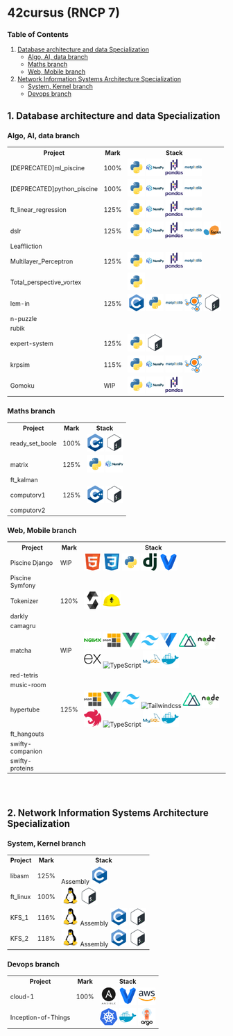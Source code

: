 
# 42cursus (RNCP 7)

### Table of Contents
1. [Database architecture and data Specialization](#1)
	- [Algo, AI, data branch](#algo-ai-data-branch)
  	- [Maths branch](#maths-branch)
  	- [Web, Mobile branch](#web-mobile-branch)
2. [Network Information Systems Architecture Specialization](#2)
  	- [System, Kernel branch](#system-kernel-branch)
  	- [Devops branch](#devops-branch)

<a id="1"></a>
## 1. Database architecture and data Specialization
### Algo, AI, data branch
<table>
<tr><th>Project</th><th>Mark</th></th><th>Stack</th></tr>
<tr><td>[DEPRECATED]ml_piscine <td>100%<td>
<img src="https://raw.githubusercontent.com/github/explore/80688e429a7d4ef2fca1e82350fe8e3517d3494d/topics/python/python.png" alt="Python"  width=40px>
<img src="https://raw.githubusercontent.com/devicons/devicon/master/icons/numpy/numpy-original-wordmark.svg" alt="Numpy" width=40px>
<img src="https://raw.githubusercontent.com/devicons/devicon/master/icons/pandas/pandas-original-wordmark.svg" alt="Pandas" width=40px>
 <img src="https://raw.githubusercontent.com/devicons/devicon/master/icons/matplotlib/matplotlib-original-wordmark.svg" alt="Mathplotlib" width=40px>
</tr>
<tr><td>[DEPRECATED]python_piscine <td>100%<td>
<img src="https://raw.githubusercontent.com/github/explore/80688e429a7d4ef2fca1e82350fe8e3517d3494d/topics/python/python.png" alt="Python"  width=40px>
<img src="https://raw.githubusercontent.com/devicons/devicon/master/icons/numpy/numpy-original-wordmark.svg" alt="Numpy" width=40px>
<img src="https://raw.githubusercontent.com/devicons/devicon/master/icons/pandas/pandas-original-wordmark.svg" alt="Pandas" width=40px>
 <img src="https://raw.githubusercontent.com/devicons/devicon/master/icons/matplotlib/matplotlib-original-wordmark.svg" alt="Mathplotlib" width=40px>
</tr>
<tr><td>ft_linear_regression <td>125%<td>
<img src="https://raw.githubusercontent.com/github/explore/80688e429a7d4ef2fca1e82350fe8e3517d3494d/topics/python/python.png" alt="Python"  width=40px>
<img src="https://raw.githubusercontent.com/devicons/devicon/master/icons/numpy/numpy-original-wordmark.svg" alt="Numpy" width=40px>
<img src="https://raw.githubusercontent.com/devicons/devicon/master/icons/pandas/pandas-original-wordmark.svg" alt="Pandas" width=40px>
<img src="https://raw.githubusercontent.com/devicons/devicon/master/icons/matplotlib/matplotlib-original-wordmark.svg" alt="Mathplotlib" width=40px>
</tr>
<tr><td>dslr <td>125%<td>
<img src="https://raw.githubusercontent.com/github/explore/80688e429a7d4ef2fca1e82350fe8e3517d3494d/topics/python/python.png" alt="Python"  width=40px>
<img src="https://raw.githubusercontent.com/devicons/devicon/master/icons/numpy/numpy-original-wordmark.svg" alt="Numpy" width=40px>
<img src="https://raw.githubusercontent.com/devicons/devicon/master/icons/pandas/pandas-original-wordmark.svg" alt="Pandas" width=40px>
<img src="https://raw.githubusercontent.com/devicons/devicon/master/icons/matplotlib/matplotlib-original-wordmark.svg" alt="Mathplotlib" width=40px>
<img src="https://raw.githubusercontent.com/devicons/devicon/master/icons/scikitlearn/scikitlearn-original.svg" alt="scikit-learn" width=40px>
</tr>
<tr><td>Leaffliction <td><td>
</tr>
<tr>
	<td>Multilayer_Perceptron<td>125%<td>
	<img src="https://raw.githubusercontent.com/github/explore/80688e429a7d4ef2fca1e82350fe8e3517d3494d/topics/python/python.png" alt="Python"  width=40px>
<img src="https://raw.githubusercontent.com/devicons/devicon/master/icons/numpy/numpy-original-wordmark.svg" alt="Numpy" width=40px>
<img src="https://raw.githubusercontent.com/devicons/devicon/master/icons/pandas/pandas-original-wordmark.svg" alt="Pandas" width=40px>
 <img src="https://raw.githubusercontent.com/devicons/devicon/master/icons/matplotlib/matplotlib-original-wordmark.svg" alt="Mathplotlib" width=40px>
</tr>
<tr>
	<td>Total_perspective_vortex</td><td><td>
	<img src="https://raw.githubusercontent.com/github/explore/80688e429a7d4ef2fca1e82350fe8e3517d3494d/topics/python/python.png" alt="Python"  width=40px>
</td>
</tr>
<tr><td>lem-in <td>125%<td>
<img src="https://raw.githubusercontent.com/devicons/devicon/master/icons/c/c-original.svg" alt="C"  width=40px>
 <img src="https://raw.githubusercontent.com/github/explore/80688e429a7d4ef2fca1e82350fe8e3517d3494d/topics/python/python.png" alt="Python"  width=40px>
 <img src="https://raw.githubusercontent.com/devicons/devicon/master/icons/matplotlib/matplotlib-original-wordmark.svg" alt="Mathplotlib" width=40px>
 <img src="https://raw.githubusercontent.com/devicons/devicon/master/icons/networkx/networkx-original.svg" alt="Networkx" width=40px>
 <img src="https://raw.githubusercontent.com/devicons/devicon/master/icons/bash/bash-original.svg" alt="Bash" width=40px>
</tr>
<tr><td>n-puzzle <td><td></tr>
<tr><td>rubik <td><td></tr>
<tr><td>expert-system <td>125%<td>
<img src="https://raw.githubusercontent.com/github/explore/80688e429a7d4ef2fca1e82350fe8e3517d3494d/topics/python/python.png" alt="Python"  width=40px>
<img src="https://raw.githubusercontent.com/devicons/devicon/master/icons/bash/bash-original.svg" alt="Bash" width=40px>
</tr>
<tr><td>krpsim <td>115%<td>
<img src="https://raw.githubusercontent.com/github/explore/80688e429a7d4ef2fca1e82350fe8e3517d3494d/topics/python/python.png" alt="Python"  width=40px>
<img src="https://raw.githubusercontent.com/devicons/devicon/master/icons/numpy/numpy-original-wordmark.svg" alt="Numpy" width=40px>
<img src="https://raw.githubusercontent.com/devicons/devicon/master/icons/matplotlib/matplotlib-original-wordmark.svg" alt="Mathplotlib" width=40px>
<img src="https://raw.githubusercontent.com/devicons/devicon/master/icons/networkx/networkx-original.svg" alt="Networkx" width=40px>
</tr>
<tr><td>Gomoku <td>WIP<td>
<img src="https://raw.githubusercontent.com/github/explore/80688e429a7d4ef2fca1e82350fe8e3517d3494d/topics/python/python.png" alt="Python"  width=40px>
<img src="https://raw.githubusercontent.com/devicons/devicon/master/icons/numpy/numpy-original-wordmark.svg" alt="Numpy" width=40px>
<img src="https://raw.githubusercontent.com/devicons/devicon/master/icons/pandas/pandas-original-wordmark.svg" alt="Pandas" width=40px>
</tr>
</table>

### Maths branch

<table>
<tr><th>Project</th><th>Mark</th></th><th>Stack</th></tr>
<tr><td>ready_set_boole <td>100%<td>
<img src="https://raw.githubusercontent.com/devicons/devicon/master/icons/cplusplus/cplusplus-original.svg" alt="C++"  width=40px>
<img src="https://raw.githubusercontent.com/devicons/devicon/master/icons/bash/bash-original.svg" alt="Bash" width=40px>
</tr>
<tr><td>matrix <td>125%<td>
<img src="https://raw.githubusercontent.com/github/explore/80688e429a7d4ef2fca1e82350fe8e3517d3494d/topics/python/python.png" alt="Python"  width=40px>
<img src="https://raw.githubusercontent.com/devicons/devicon/master/icons/numpy/numpy-original-wordmark.svg" alt="Numpy" width=40px>
</tr>
<tr><td>ft_kalman <td><td></tr>
<tr><td>computorv1 <td>125%<td><img src="https://raw.githubusercontent.com/devicons/devicon/master/icons/cplusplus/cplusplus-original.svg" alt="C++"  width=40px>
<img src="https://raw.githubusercontent.com/devicons/devicon/master/icons/bash/bash-original.svg" alt="Bash" width=40px>
</tr>
<tr><td>computorv2 <td><td></tr>
</table>


### Web, Mobile branch

<table>
<tr><th>Project</th><th>Mark</th></th><th>Stack</th></tr>
<tr>
	<td>Piscine Django <td>WIP<td>
	<img src="https://raw.githubusercontent.com/devicons/devicon/master/icons/html5/html5-original.svg" alt="HTML5"  width=40px>
<img src="https://raw.githubusercontent.com/devicons/devicon/master/icons/css3/css3-original.svg" alt="CSS3"  width=40px>
<img src="https://raw.githubusercontent.com/github/explore/80688e429a7d4ef2fca1e82350fe8e3517d3494d/topics/python/python.png" alt="Python"  width=40px>
<img src="https://raw.githubusercontent.com/devicons/devicon/master/icons/django/django-plain.svg" alt="Django" width=40px>
<img src="https://raw.githubusercontent.com/devicons/devicon/master/icons/vagrant/vagrant-original.svg" alt="Vagrant" width=40px>
</tr>
<tr><td>Piscine Symfony <td><td></tr>
<tr><td>Tokenizer <td>120%<td>
<img src="https://raw.githubusercontent.com/devicons/devicon/master/icons/solidity/solidity-original.svg" alt="Solidity"  width=40px>
<img src="https://raw.githubusercontent.com/devicons/devicon/master/icons/hardhat/hardhat-original.svg" alt="Hardhat"  width=40px>
</tr>
<tr><td>darkly <td><td></tr>
<tr><td>camagru</td><td></td><td></td></tr>
<tr><td>matcha<td>WIP<td>
<img src="https://raw.githubusercontent.com/devicons/devicon/master/icons/nginx/nginx-original.svg" alt="Nginx" width="40px">
<img src="https://raw.githubusercontent.com/devicons/devicon/master/icons/pnpm/pnpm-original-wordmark.svg" alt="Pnpm" width=40px>
<img src="https://raw.githubusercontent.com/github/explore/80688e429a7d4ef2fca1e82350fe8e3517d3494d/topics/vue/vue.png" alt="Vue.js" width=40px>
<img src="https://raw.githubusercontent.com/devicons/devicon/master/icons/tailwindcss/tailwindcss-original.svg" alt="Tailwindcss" width=40px>
<img src="https://raw.githubusercontent.com/devicons/devicon/master/icons/vuetify/vuetify-original.svg" alt="Vuetify" width=40px>
<img src="https://raw.githubusercontent.com/devicons/devicon/master/icons/nuxtjs/nuxtjs-original.svg" alt="Nuxt 3" width="40px">
<img src="https://raw.githubusercontent.com/devicons/devicon/master/icons/nodejs/nodejs-original-wordmark.svg" alt="Node.js"  width=40px>
<img 
src="https://raw.githubusercontent.com/devicons/devicon/master/icons/express/express-original.svg" alt="Express" width="40px">
<img src="https://iconape.com/wp-content/png_logo_vector/typescript.png" alt="TypeScript" width="40px">
<img src="https://raw.githubusercontent.com/devicons/devicon/master/icons/mysql/mysql-original-wordmark.svg" alt="MySQL"  width=40px>
<img src="https://raw.githubusercontent.com/devicons/devicon/master/icons/docker/docker-plain.svg" alt="Docker" width="40px">
</tr>
<tr><td>red-tetris<td><td>
</tr>
<tr><td>music-room<td><td></tr>
<tr><td>hypertube<td>125%<td><div>
<img src="https://raw.githubusercontent.com/devicons/devicon/master/icons/pnpm/pnpm-original-wordmark.svg" alt="Pnpm" width=40px>
<img src="https://raw.githubusercontent.com/github/explore/80688e429a7d4ef2fca1e82350fe8e3517d3494d/topics/vue/vue.png" alt="Vue.js" width=40px>
<img src="https://raw.githubusercontent.com/devicons/devicon/master/icons/tailwindcss/tailwindcss-original.svg" alt="Primevue" width=40px>
<img src="https://i2.wp.com/www.primefaces.org/wp-content/uploads/2019/12/primevue-logo.png?fit=300%2C300&ssl=1" alt="Tailwindcss" width=40px>
<img src="https://raw.githubusercontent.com/devicons/devicon/master/icons/nuxtjs/nuxtjs-original.svg" alt="Nuxt 3" width="40px">
<img src="https://raw.githubusercontent.com/devicons/devicon/master/icons/nodejs/nodejs-original-wordmark.svg" alt="Node.js"  width=40px>
<img 
src="https://raw.githubusercontent.com/devicons/devicon/master/icons/nestjs/nestjs-original.svg" alt="NestJS" width="40px">
<img src="https://iconape.com/wp-content/png_logo_vector/typescript.png" alt="TypeScript" width="40px">
<img src="https://raw.githubusercontent.com/devicons/devicon/master/icons/mysql/mysql-original-wordmark.svg" alt="MySQL"  width=40px>
<img src="https://raw.githubusercontent.com/devicons/devicon/master/icons/docker/docker-plain.svg" alt="Docker" width="40px">
</div></tr>
<tr><td>ft_hangouts <td><td></tr>
<tr><td>swifty-companion <td><td></tr>
<tr><td>swifty-proteins <td><td></tr>
</table>

<br>
<br>

<a id="2"></a>
## 2. Network Information Systems Architecture Specialization
### System, Kernel branch
<table>
<tr><th>Project</th><th>Mark</th><th>Stack</th></tr>
<tr><td>libasm<td>125%<td>
<span>Assembly</span>
<img src="https://raw.githubusercontent.com/devicons/devicon/master/icons/c/c-original.svg" alt="C"  width=40px>
</tr>
<tr><td>ft_linux<td>100%<td>
<img src="https://raw.githubusercontent.com/devicons/devicon/master/icons/linux/linux-original.svg" alt="Linux" width=40px>
<img src="https://raw.githubusercontent.com/devicons/devicon/master/icons/bash/bash-original.svg" alt="Bash" width=40px>
</tr>
<tr><td>KFS_1<td>116%<td>
<img src="https://raw.githubusercontent.com/devicons/devicon/master/icons/linux/linux-original.svg" alt="Linux" width=40px>
<span>Assembly</span>
<img src="https://raw.githubusercontent.com/devicons/devicon/master/icons/c/c-original.svg" alt="C"  width=40px>
<img src="https://raw.githubusercontent.com/devicons/devicon/master/icons/bash/bash-original.svg" alt="Bash" width=40px>
</tr>
<tr><td>KFS_2<td>118%<td>
<img src="https://raw.githubusercontent.com/devicons/devicon/master/icons/linux/linux-original.svg" alt="Linux" width=40px>
<span>Assembly</span>
<img src="https://raw.githubusercontent.com/devicons/devicon/master/icons/c/c-original.svg" alt="C"  width=40px>
<img src="https://raw.githubusercontent.com/devicons/devicon/master/icons/bash/bash-original.svg" alt="Bash" width=40px>
</tr>
</table>

### Devops branch

<table>
<tr><th>Project</th><th>Mark</th><th>Stack</th></tr>
<tr><td>cloud-1<td>100%<td>
<img src="https://raw.githubusercontent.com/devicons/devicon/master/icons/ansible/ansible-original-wordmark.svg" alt="Ansible" width=40px>
<img src="https://raw.githubusercontent.com/devicons/devicon/master/icons/vagrant/vagrant-original.svg" alt="Vagrant" width=40px>
<img src="https://raw.githubusercontent.com/devicons/devicon/master/icons/amazonwebservices/amazonwebservices-original-wordmark.svg" alt="AWS" width=40px>
</tr>
<tr><td>Inception-of-Things<td><td>
<img src="https://raw.githubusercontent.com/devicons/devicon/master/icons/kubernetes/kubernetes-original.svg" alt="Kubernetes" width=40px>
<img src="https://raw.githubusercontent.com/devicons/devicon/master/icons/docker/docker-plain.svg" alt="Docker" width="40px">
<img src="https://raw.githubusercontent.com/devicons/devicon/master/icons/argocd/argocd-original-wordmark.svg" alt="Argocd" width=40px>
</tr>
</table>
